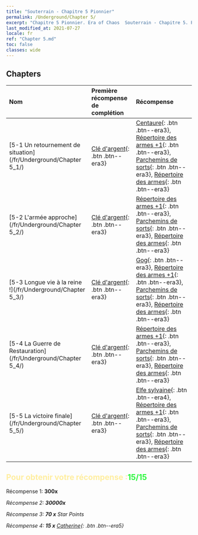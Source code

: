 ```yaml
---
title: "Souterrain - Chapitre 5 Pionnier"
permalink: /Underground/Chapter 5/
excerpt: "Chapitre 5 Pionnier. Era of Chaos  Souterrain - Chapitre 5. Pionnier"
last_modified_at: 2021-07-27
locale: fr
ref: "Chapter 5.md"
toc: false
classes: wide
---
```


## Chapters

  | Nom |  Première récompense de complétion | Récompense |
  |:------------|:------------|:------------| 
  | [5-1 Un retournement de situation](/fr/Underground/Chapter 5_1/) | [Clé d'argent](/ItemsFR/con_693/){: .btn .btn--era3} | [Centaure](/ItemsFR/unt_199/){: .btn .btn--era3}, [Répertoire des armes +1](/ItemsFR/mat_25/){: .btn .btn--era3}, [Parchemins de sorts](/ItemsFR/con_694/){: .btn .btn--era3}, [Répertoire des armes](/ItemsFR/mat_18/){: .btn .btn--era3} |
  | [5-2 L'armée approche](/fr/Underground/Chapter 5_2/) | [Clé d'argent](/ItemsFR/con_693/){: .btn .btn--era3} | [Répertoire des armes +1](/ItemsFR/mat_25/){: .btn .btn--era3}, [Parchemins de sorts](/ItemsFR/con_694/){: .btn .btn--era3}, [Répertoire des armes](/ItemsFR/mat_18/){: .btn .btn--era3} |
  | [5-3 Longue vie à la reine !](/fr/Underground/Chapter 5_3/) | [Clé d'argent](/ItemsFR/con_693/){: .btn .btn--era3} | [Gog](/ItemsFR/unt_227/){: .btn .btn--era3}, [Répertoire des armes +1](/ItemsFR/mat_25/){: .btn .btn--era3}, [Parchemins de sorts](/ItemsFR/con_694/){: .btn .btn--era3}, [Répertoire des armes](/ItemsFR/mat_18/){: .btn .btn--era3} |
  | [5-4 La Guerre de Restauration](/fr/Underground/Chapter 5_4/) | [Clé d'argent](/ItemsFR/con_693/){: .btn .btn--era3} | [Répertoire des armes +1](/ItemsFR/mat_25/){: .btn .btn--era3}, [Parchemins de sorts](/ItemsFR/con_694/){: .btn .btn--era3}, [Répertoire des armes](/ItemsFR/mat_18/){: .btn .btn--era3} |
  | [5-5 La victoire finale](/fr/Underground/Chapter 5_5/) | [Clé d'argent](/ItemsFR/con_693/){: .btn .btn--era3} | [Elfe sylvaine](/ItemsFR/unt_201/){: .btn .btn--era4}, [Répertoire des armes +1](/ItemsFR/mat_25/){: .btn .btn--era3}, [Parchemins de sorts](/ItemsFR/con_694/){: .btn .btn--era3}, [Répertoire des armes](/ItemsFR/mat_18/){: .btn .btn--era3} |


## <span style="color: #ffeea0">Pour obtenir votre récompense :</span><span style="color: #27f73a">15/15</span>

 Récompense 1:  **300x** <i class="fas fa-gem"/>

 Récompense 2:  **30000x** <i class="fas fa-coins"/>

 Récompense 3: **70 x** Star Points

 Récompense 4: **15 x** [Catherine](/ItemsFR/her_361/){: .btn .btn--era5}

